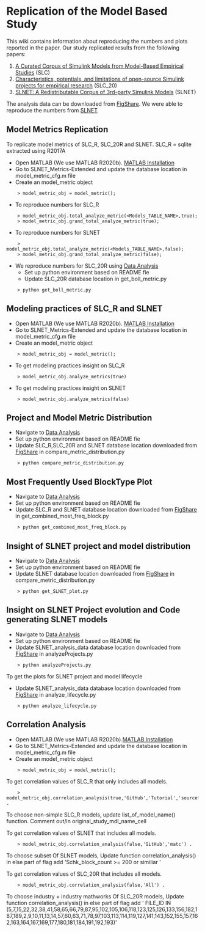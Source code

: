 # Replication of the Model Based Study
This wiki contains information about reproducing the numbers and plots reported in the paper. Our study replicated results from the following papers: 
1. [A Curated Corpus of Simulink Models from Model-Based Empirical Studies] (SLC)
2. [Characteristics, potentials, and limitations of open-source Simulink projects for empirical research] (SLC_20)
3. [SLNET: A Redistributable Corpus of 3rd-party Simulink Models] (SLNET)

The analysis data can be downloaded from [FigShare]. We were able to reproduce the numbers from [SLNET]

## Model Metrics Replication
To replicate model metrics of SLC_R, SLC_20R and SLNET. 
SLC_R = sqlite extracted using R2017A

- Open MATLAB (We use MATLAB R2020b). [MATLAB Installation]
- Go to SLNET_Metrics-Extended and update the database location in model_metric_cfg.m file
- Create an model_metric object
````
	> model_metric_obj = model_metric();
````
- To reproduce numbers for SLC_R
````
	> model_metric_obj.total_analyze_metric(<Models_TABLE_NAME>,true);
	> model_metric_obj.grand_total_analyze_metric(true);
````
- To reproduce numbers for SLNET
````
	> model_metric_obj.total_analyze_metric(<Models_TABLE_NAME>,false);
	> model_metric_obj.grand_total_analyze_metric(false);
````
- We reproduce numbers for SLC_20R using [Data Analysis]
	- Set up python environment based on README fie
	- Update SLC_20R database location in get_boll_metric.py
````
	> python get_boll_metric.py
````

## Modeling practices of SLC_R and SLNET
- Open MATLAB (We use MATLAB R2020b).  [MATLAB Installation]
- Go to SLNET_Metrics-Extended and update the database location in model_metric_cfg.m file
- Create an model_metric object
````
	> model_metric_obj = model_metric();
````
- To get modeling practices insight on SLC_R
````
	> model_metric_obj.analyze_metrics(true)
````
- To  get modeling practices insight on SLNET
````
	> model_metric_obj.analyze_metrics(false)

````

## Project and Model Metric Distribution
- Navigate to [Data Analysis]
- Set up python environment based on README fie
- Update SLC_R,SLC_20R and SLNET database location downloaded from [FigShare] in compare_metric_distribution.py

````
	> python compare_metric_distribution.py
````
## Most Frequently Used BlockType Plot
- Navigate to [Data Analysis]
- Set up python environment based on README fie
- Update SLC_R and SLNET database location downloaded from [FigShare] in get_combined_most_freq_block.py
````
	> python get_combined_most_freq_block.py
````
 
## Insight of SLNET project and model distribution
- Navigate to [Data Analysis]
- Set up python environment based on README fie
- Update SLNET database location downloaded from [FigShare] in compare_metric_distribution.py
````
	> python get_SLNET_plot.py
````
## Insight on SLNET Project evolution and Code generating SLNET models
- Navigate to [Data Analysis]
- Set up python environment based on README fie
- Update SLNET_analysis_data database location downloaded from [FigShare] in analyzeProjects.py
````
	> python analyzeProjects.py
````

Tp get the plots for SLNET project and model lifecycle 
- Update SLNET_analysis_data database location downloaded from [FigShare] in analyze_lifecycle.py
````
	> python analyze_lifecycle.py
````

## Correlation Analysis

- Open MATLAB (We use MATLAB R2020b).[MATLAB Installation]
- Go to SLNET_Metrics-Extended and update the database location in model_metric_cfg.m file
- Create an model_metric object
````
	> model_metric_obj = model_metric();
````
To get correlation values of SLC_R that only includes all  models.
````
	> model_metric_obj.correlation_analysis(true,'GitHub','Tutorial','sourceforge','matc','Others') .
````
To choose non-simple SLC_R models, update list_of_model_name() function. Comment out/in original_study_mdl_name_cell

To get correlation values of SLNET that includes all models. 
````
	> model_metric_obj.correlation_analysis(false,'GitHub','matc') .
````
To choose subset Of SLNET models, Update function correlation_analysis() in else part of flag add 'Schk_block_count >= 200 or similiar '


To get correlation values of SLC_20R that includes all models.
````
	> model_metric_obj.correlation_analysis(false,'All') .
````
  To choose industry + industry mathworks Of SLC_20R models, Update function correlation_analysis() in else part of flag add '
FILE_ID IN (5,7,15,22,32,38,41,58,65,66,79,87,95,102,105,106,118,123,125,126,133,156,182,187,189,2,9,10,11,13,14,57,60,63,71,78,97,103,113,114,119,127,141,143,152,155,157,162,163,164,167,169,177,180,181,184,191,192,193)'



[//]: # (These are reference links used in the body of this note and get stripped out when the markdown processor does its job. There is no need to format nicely because it shouldn't be seen. Thanks SO - http://stackoverflow.com/questions/4823468/store-comments-in-markdown-syntax)
   [A Curated Corpus of Simulink Models from Model-Based Empirical Studies]: <https://ieeexplore.ieee.org/document/8445079>
   [Characteristics, potentials, and limitations of open-source Simulink projects for empirical research]: <https://link.springer.com/article/10.1007/s10270-021-00883-0>
   [SLNET: A Redistributable Corpus of 3rd-party Simulink Models]: <https://dl.acm.org/doi/abs/10.1145/3524842.3528001>
   [Simulink Installation]: <https://github.com/Anonymous-double-blind/SimReplicationTool/wiki/Simulink-Model-Version>
   [SLNET]: <https://zenodo.org/record/4898432#.Y-utZ9LMIYs>
   [Data Analysis]: <https://github.com/Anonymous-double-blind/SimReplicationTool/tree/main/analyze_data>
   [MATLAB Installation]: <https://github.com/Anonymous-double-blind/SLReplicationTool/blob/main/MatlabInstallation.md>
   [FigShare]: <https://figshare.com/s/97cbb9e2585b84553c83>
